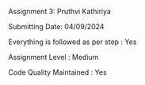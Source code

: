 Assignment 3: Pruthvi Kathiriya

Submitting Date: 04/09/2024

Everything is followed as per step : Yes

Assignment Level : Medium

Code Quality Maintained : Yes

